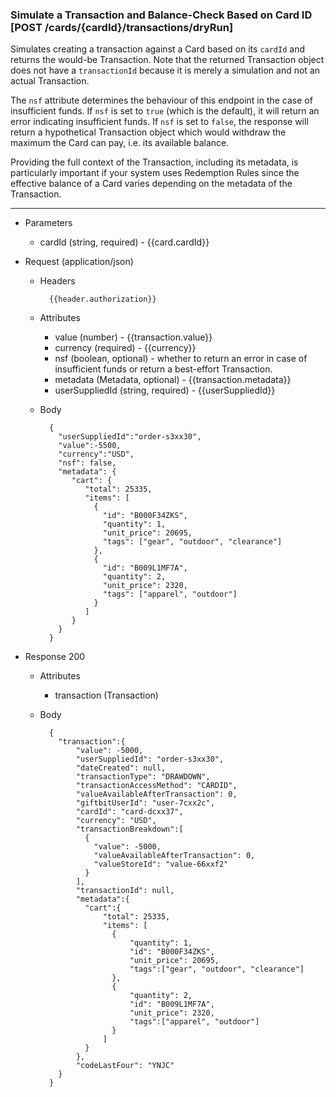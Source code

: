 
### Simulate a Transaction and Balance-Check Based on Card ID [POST /cards/{cardId}/transactions/dryRun]
<a name="post-transaction-by-cardid-dryRun-anchor"></a>
Simulates creating a transaction against a Card based on its `cardId` and returns the would-be Transaction.  Note that the returned Transaction object does not have a `transactionId` because it is merely a simulation and not an actual Transaction.

The `nsf` attribute determines the behaviour of this endpoint in the case of insufficient funds. If `nsf` is set to `true` (which is the default), it will return an error indicating insufficient funds. 
If `nsf` is set to `false`, the response will return a hypothetical Transaction object which would withdraw the maximum the Card can pay, i.e. its available balance. 

Providing the full context of the Transaction, including its metadata, is particularly important if your system uses Redemption Rules since the 
effective balance of a Card varies depending on the metadata of the Transaction.

---

+ Parameters
    + cardId (string, required) - {{card.cardId}}

+ Request (application/json)
    + Headers
    
            {{header.authorization}}

    + Attributes
        + value (number) - {{transaction.value}}
        + currency (required) - {{currency}}
        + nsf (boolean, optional) - whether to return an error in case of insufficient funds or return a best-effort Transaction.
        + metadata (Metadata, optional) - {{transaction.metadata}}
        + userSuppliedId (string, required) - {{userSuppliedId}}

    + Body 
    
            {
              "userSuppliedId":"order-s3xx30",
              "value":-5500,
              "currency":"USD",
              "nsf": false,
              "metadata": {
                 "cart": {
                    "total": 25335,
                    "items": [
                      {
                        "id": "B000F34ZKS", 
                        "quantity": 1,
                        "unit_price": 20695,
                        "tags": ["gear", "outdoor", "clearance"]
                      },
                      {
                        "id": "B009L1MF7A", 
                        "quantity": 2,
                        "unit_price": 2320,
                        "tags": ["apparel", "outdoor"]
                      }
                    ]
                 }
              }
            }
    
+ Response 200
    + Attributes
        + transaction (Transaction)

    + Body

            {
              "transaction":{
                  "value": -5000,
                  "userSuppliedId": "order-s3xx30",
                  "dateCreated": null,
                  "transactionType": "DRAWDOWN",
                  "transactionAccessMethod": "CARDID",
                  "valueAvailableAfterTransaction": 0,
                  "giftbitUserId": "user-7cxx2c",
                  "cardId": "card-dcxx37",
                  "currency": "USD",
                  "transactionBreakdown":[
                    {
                      "value": -5000,
                      "valueAvailableAfterTransaction": 0,
                      "valueStoreId": "value-66xxf2"
                    }
                  ],
                  "transactionId": null,
                  "metadata":{
                    "cart":{
                        "total": 25335,
                        "items": [
                          {
                              "quantity": 1,
                              "id": "B000F34ZKS",
                              "unit_price": 20695,
                              "tags":["gear", "outdoor", "clearance"]
                          },
                          {
                              "quantity": 2,
                              "id": "B009L1MF7A",
                              "unit_price": 2320,
                              "tags":["apparel", "outdoor"]
                          }
                        ]
                    }
                  },
                  "codeLastFour": "YNJC"
              }
            }

